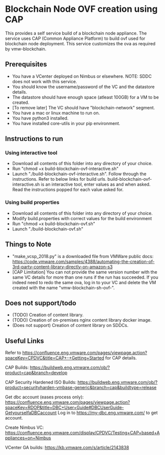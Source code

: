 # Blockchain Node OVF creation using CAP
This provides a self service build of a blockchain node appliance. 
The service uses CAP (Common Appliance Platform) to build ovf used for blockchain node deployment.
This service customizes the ova as required by vmw-blockchain.

## Prerequisites
- You have a VCenter deployed on Nimbus or elsewhere.
NOTE: SDDC does not work with this service.
- You should know the username/password of the VC and the datastore details.
- The datastore should have enough space (atleast 100GB) for a VM to be created.
- [To remove later] The VC should have "blockchain-network" segment.
- You have a mac or linux machine to run on.
- You have python3 installed.
- You have installed core-utils in your pip environment.

## Instructions to run
### Using interactive tool
- Download all contents of this folder into any directory of your choice.
- Run "chmod +x build-blockchain-ovf-interactive.sh"
- Launch "./build-blockchain-ovf-interactive.sh". Follow through the instructions. Refer to below links for build urls.
build-blockchain-ovf-interactive.sh is an interactive tool, enter values as and when asked. Read the instructions popped for each value asked for.

### Using build properties
- Download all contents of this folder into any directory of your choice.
- Modify build.properties with correct values for the build environment
- Run "chmod +x build-blockchain-ovf.sh"
- Launch "./build-blockchain-ovf.sh"

## Things to Note
- "make_vcsp_2018.py" is a downloaded file from VMWare public docs: https://code.vmware.com/samples/4388/automating-the-creation-of-3rd-party-content-library-directly-on-amazon-s3
- [CAP Limitation] You can not provide the same version number with the same VC details for more than one runs if the run has succeeded.
If you indeed need to redo the same ova, log in to your VC and delete the VM created with the name "vmw-blockchain-sh-ovf-<your version number>".

## Does not support/todo
- (TODO) Creation of content library.
- (TODO) Creation of on-premises nginx content library docker image.
- (Does not support) Creation of content library on SDDCs.

## Useful Links
Refer to https://confluence.eng.vmware.com/pages/viewpage.action?spaceKey=CPDVC&title=CAP+-+Getting+Started for CAP details.

CAP Builds: https://buildweb.eng.vmware.com/ob/?product=cap&branch=develop

CAP Security Hardened ISO Builds: https://buildweb.eng.vmware.com/ob/?product=securityharden-vmbase-generic&branch=cap&buildtype=release

Get dbc account (eases process only): https://confluence.eng.vmware.com/pages/viewpage.action?spaceKey=RDOP&title=DBC+User+Guide#DBCUserGuide-GetyourselfaDBCaccount
Log in to https://my-dbc.eng.vmware.com/ to get account.

Create Nimbus VC: https://confluence.eng.vmware.com/display/CPDVC/Testing+CAP+based+Appliances+on+Nimbus

VCenter GA builds: https://kb.vmware.com/s/article/2143838